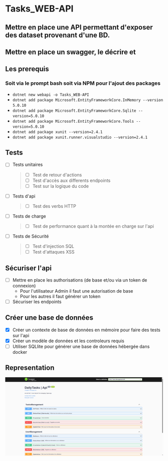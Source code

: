 # Tasks_WEB-API
Mettre en place une API permettant d'exposer des dataset provenant d'une BD.
------------------------------------------------------------------------------------------------------------
## Mettre en place un swagger, le décrire et

## Les prerequis
### Soit via le prompt bash soit via NPM pour l'ajout des packages
- `dotnet new webapi -o Tasks_WEB-API`
- `dotnet add package Microsoft.EntityFrameworkCore.InMemory --version 5.0.10`
- `dotnet add package Microsoft.EntityFrameworkCore.Sqlite --version=5.0.10`
- `dotnet add package Microsoft.EntityFrameworkCore.Tools --version=5.0.10`
- `dotnet add package xunit --version=2.4.1`
- `dotnet add package xunit.runner.visualstudio --version=2.4.1`

## Tests 

- [ ] Tests unitaires
    > - [ ] Test de retour d'actions
    > - [ ] Test d'accès aux differents endpoints
    > - [ ] Test sur la logique du code

- [ ] Tests d'api
    > - [ ] Test des verbs HTTP 

- [ ] Tests de charge
    > - [ ] Test de performance quant à la montée en charge sur l'api

- [ ] Tests de Sécurité
    > - [ ] Test d'injection SQL
    > - [ ] Test d'attaques XSS

## Sécuriser l'api
- [ ] Mettre en place les authorisations (de base et/ou via un token de connexion)
  -  Pour l'utilisateur Admin il faut une autorisation de base
  -  Pour les autres il faut générer un token
- [ ] Sécuriser les endpoints

## Créer une base de données 
- [X] Créer un contexte de base de données en mémoire pour faire des tests sur l'api
- [X] Créer un modèle de données et les controleurs requis
- [ ] Utiliser SQLlite pour générer une base de données hébergée dans docker

## Representation
![](task_manager_api.png)
